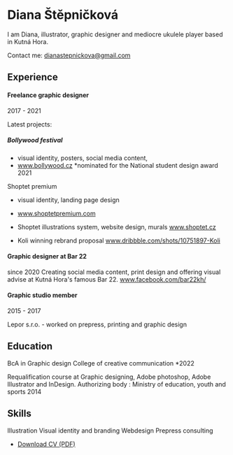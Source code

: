 <!-- Use Markdown for headings, paragraphs, lists, etc. to add structural meaning to your content. -->

# Diana Štěpničková

I am Diana, illustrator, graphic designer and mediocre ukulele player based in Kutná Hora.

Contact me: dianastepnickova@gmail.com



## Experience

#### Freelance graphic designer
2017 - 2021

Latest projects:

##### Bollywood festival
- visual identity, posters, social media content, 
- www.bollywood.cz
*nominated for the National student design award 2021

Shoptet premium
- visual identity, landing page design
- www.shoptetpremium.com

- Shoptet 
   illustrations system, website design, murals
   www.shoptet.cz

- Koli
  winning rebrand proposal
  www.dribbble.com/shots/10751897-Koli  

   
#### Graphic designer at Bar 22
since 2020
Creating social media content, print design and offering visual advise at Kutná Hora's famous Bar 22.
www.facebook.com/bar22kh/


#### Graphic studio member
2015 - 2017

Lepor s.r.o. - worked on prepress, printing and graphic design




## Education

BcA in Graphic design
College of creative communication 
*2022

Requalification course at Graphic designing, Adobe photoshop, Adobe Illustrator and InDesign.
Authorizing body : Ministry of education, youth and sports
2014


<!-- Higher education, not high school unless it's a speciality/vocational school worth mentioning. -->

## Skills

Illustration
Visual identity and branding
Webdesign
Prepress consulting

<!-- Not just software, please! See Caroline Win’s skills section: https://www.carolinewin.com/resume -->

- [Download CV (PDF)](pdf/cv-2021-11-jgagne.pdf) <!-- At the top or bottom? -->
